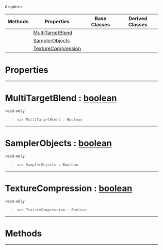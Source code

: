  `Graphics`

|Methods|Properties|Base Classes|Derived Classes|
|---|---|---|---|
| |[MultiTargetBlend](graphicsdriversupport.md#multitargetblend-zilch-en)| | |
| |[SamplerObjects](graphicsdriversupport.md#samplerobjects-zilch-engi)| | |
| |[TextureCompression](graphicsdriversupport.md#texturecompression-zero)| | |


 #  Properties


---  
 #  MultiTargetBlend : [boolean](../nada_base_types/boolean.md)

 `read-only`

> 
> ```TS:Nada
> var MultiTargetBlend : Boolean


---  
 #  SamplerObjects : [boolean](../nada_base_types/boolean.md)

 `read-only`

> 
> ```TS:Nada
> var SamplerObjects : Boolean


---  
 #  TextureCompression : [boolean](../nada_base_types/boolean.md)

 `read-only`

> 
> ```TS:Nada
> var TextureCompression : Boolean


---  
 #  Methods


---  
 

 